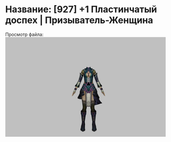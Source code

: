 # Название: [927] +1 Пластинчатый доспех | Призыватель-Женщина

Просмотр файла:
![p090001.png](p090001.png)